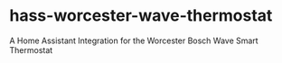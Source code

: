 # hass-worcester-wave-thermostat
A Home Assistant Integration for the Worcester Bosch Wave Smart Thermostat
